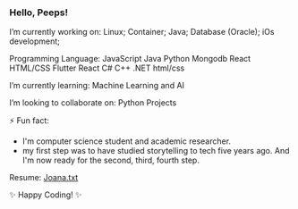 ### Hello, Peeps!

I’m currently working on:
Linux;
Container;
Java;
Database (Oracle);
iOs development;

Programming Language: 
JavaScript 
Java 
Python
Mongodb
React
HTML/CSS
Flutter 
React
C#
C++
.NET
html/css

 I’m currently learning:
Machine Learning and AI


 I’m looking to collaborate on: Python Projects 

⚡ Fun fact:

- I'm computer science student and academic researcher. 
- my first step was to have studied storytelling to tech five years ago. And I'm now ready for the second, third, fourth step.

Resume:
[Joana.txt](https://github.com/jocrv/jocrv/files/8045114/Joana.Crivella.txt)


✨ Happy Coding! ✨

<!--
**jocrv/jocrv** is a ✨ _special_ ✨ repository because its `README.md` (this file) appears on your GitHub profile.

Here are some ideas to get you started:

- 🔭 I’m currently working on ...
- 🌱 I’m currently learning ...
- 👯 I’m looking to collaborate on ...
- 🤔 I’m looking for help with ...
- 💬 Ask me about ...
- 📫 How to reach me: ...
- 😄 Pronouns: ...
- ⚡ Fun fact: ...
-->

